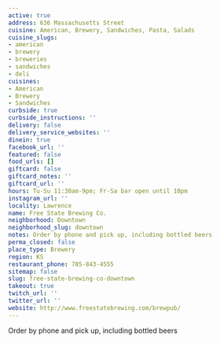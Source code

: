 ```yaml
---
active: true
address: 636 Massachusetts Street
cuisine: American, Brewery, Sandwiches, Pasta, Salads
cuisine_slugs:
- american
- brewery
- breweries
- sandwiches
- deli
cuisines:
- American
- Brewery
- Sandwiches
curbside: true
curbside_instructions: ''
delivery: false
delivery_service_websites: ''
dinein: true
facebook_url: ''
featured: false
food_urls: []
giftcard: false
giftcard_notes: ''
giftcard_url: ''
hours: Tu-Su 11:30am-9pm; Fr-Sa bar open until 10pm
instagram_url: ''
locality: Lawrence
name: Free State Brewing Co.
neighborhood: Downtown
neighborhood_slug: downtown
notes: Order by phone and pick up, including bottled beers
perma_closed: false
place_type: Brewery
region: KS
restaurant_phone: 785-843-4555
sitemap: false
slug: free-state-brewing-co-downtown
takeout: true
twitch_url: ''
twitter_url: ''
website: http://www.freestatebrewing.com/brewpub/
---
```


Order by phone and pick up, including bottled beers